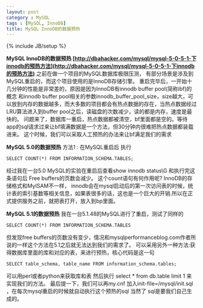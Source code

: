 ```yaml
---
layout: post
category : MySQL
tags : [MySQL, InnoDB]
title: MySQL InnoDB的数据预热
---
```

{% include JB/setup %}

**MySQL InnoDB的数据预热 [http://dbahacker.com/mysql/mysql-5-0-5-1-下innodb的预热方法](http://dbahacker.com/mysql/mysql-5-0-5-1-下innodb的预热方法)**
之前在做一个项目的MySQL数据库极限压测， 有部分场景是涉及到MySQL重启的，而这个项目使用的是InnoDB存储引擎。
重启完毕后，一开始十几分钟的性能是非常差的，原因是因为InnoDB有innodb buffer pool(简称ibf)的概念
和innodb buffer pool相关的参数innodb_buffer_pool_size，size越大，可以放到内存的数据越多，而大多数的项目都会有热点数据的存在，当热点数据经过LRU算法进入到buffer pool之后，读磁盘的次数减少，读的都是内存，速度是最快的。
问题来了，数据库一重启，热点数据都被清空，bf里面都是空的。等待app的sql请求过来让bf填满数据是一个方法，但30分钟内很难把热点数据都装载进来。
这个时候，我们可以采取人工预热的办法来让bf满足我们的需求

**MySQL 5.0的数据预热**
方法1 : 在MySQL重启后 执行

    SELECT COUNT(*) FROM INFORMATION_SCHEMA.TABLES;

经过我在一台5.0 MySQL的实验在重启后查看show innodb status\G 和执行完这条语句后 Free buffers的页数会减少。
这个count语句有何作用呢?
InnoDB的存储格式和MyISAM不一样， innodb会在mysql启动后的第一次访问表的时候，统计表的索引基数等相关信息，如果表很多的话，这也是一个巨大的开销.所以在正式提供服务之前，就把表打开，放入到bp里面。


**MySQL 5.1的数据预热**
我在一台5.1.48的MySQL进行了重启，测试了同样的

    SELECT COUNT(*) FROM INFORMATION_SCHEMA.TABLES

但发现free buffers的页数没有变少，情况和mysqlperformanceblog.com作者所说的一样这个方法在5.1之后就无法达到我们的需求了。
可以采用另外一种方法:获得数据库里面的库和对应的表，来进行预热，核心代码是这一句

    SELECT table_schema, table_name FROM information_schema.tables;

可以用perl或者python来获取库和表 然后执行 select * from db.table limit 1 来实现我们的方法。
最后提一下，我们可以再my.cnf 加入init-file=/mysql/init.sql ，在每次mysql重启的时候就自动执行这个预热的sql 当然了 sql是要我们自己生成的。